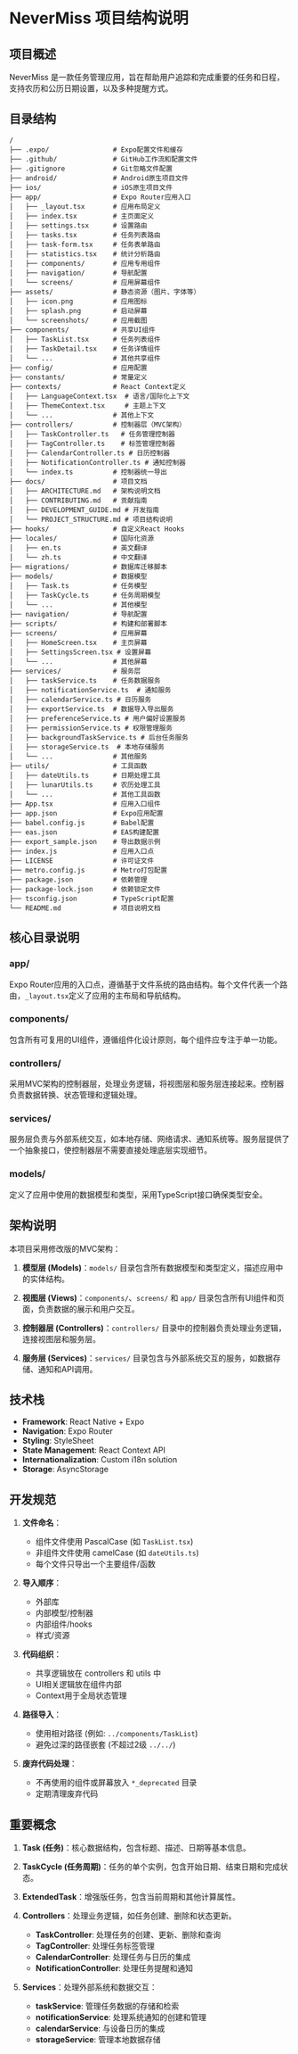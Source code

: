 # NeverMiss 项目结构说明

## 项目概述

NeverMiss 是一款任务管理应用，旨在帮助用户追踪和完成重要的任务和日程，支持农历和公历日期设置，以及多种提醒方式。

## 目录结构

```
/
├── .expo/                # Expo配置文件和缓存
├── .github/              # GitHub工作流和配置文件
├── .gitignore            # Git忽略文件配置
├── android/              # Android原生项目文件
├── ios/                  # iOS原生项目文件
├── app/                  # Expo Router应用入口
│   ├── _layout.tsx       # 应用布局定义
│   ├── index.tsx         # 主页面定义
│   ├── settings.tsx      # 设置路由
│   ├── tasks.tsx         # 任务列表路由
│   ├── task-form.tsx     # 任务表单路由
│   ├── statistics.tsx    # 统计分析路由
│   ├── components/       # 应用专用组件
│   ├── navigation/       # 导航配置
│   └── screens/          # 应用屏幕组件
├── assets/               # 静态资源（图片、字体等）
│   ├── icon.png          # 应用图标
│   ├── splash.png        # 启动屏幕
│   └── screenshots/      # 应用截图
├── components/           # 共享UI组件
│   ├── TaskList.tsx      # 任务列表组件
│   ├── TaskDetail.tsx    # 任务详情组件
│   └── ...               # 其他共享组件
├── config/               # 应用配置
├── constants/            # 常量定义
├── contexts/             # React Context定义
│   ├── LanguageContext.tsx  # 语言/国际化上下文
│   ├── ThemeContext.tsx     # 主题上下文
│   └── ...               # 其他上下文
├── controllers/          # 控制器层（MVC架构）
│   ├── TaskController.ts   # 任务管理控制器
│   ├── TagController.ts    # 标签管理控制器
│   ├── CalendarController.ts # 日历控制器
│   ├── NotificationController.ts # 通知控制器
│   └── index.ts          # 控制器统一导出
├── docs/                 # 项目文档
│   ├── ARCHITECTURE.md   # 架构说明文档
│   ├── CONTRIBUTING.md   # 贡献指南
│   ├── DEVELOPMENT_GUIDE.md # 开发指南
│   └── PROJECT_STRUCTURE.md # 项目结构说明
├── hooks/                # 自定义React Hooks
├── locales/              # 国际化资源
│   ├── en.ts             # 英文翻译
│   └── zh.ts             # 中文翻译
├── migrations/           # 数据库迁移脚本
├── models/               # 数据模型
│   ├── Task.ts           # 任务模型
│   ├── TaskCycle.ts      # 任务周期模型
│   └── ...               # 其他模型
├── navigation/           # 导航配置
├── scripts/              # 构建和部署脚本
├── screens/              # 应用屏幕
│   ├── HomeScreen.tsx    # 主页屏幕
│   ├── SettingsScreen.tsx # 设置屏幕
│   └── ...               # 其他屏幕
├── services/             # 服务层
│   ├── taskService.ts    # 任务数据服务
│   ├── notificationService.ts  # 通知服务
│   ├── calendarService.ts # 日历服务
│   ├── exportService.ts  # 数据导入导出服务
│   ├── preferenceService.ts # 用户偏好设置服务
│   ├── permissionService.ts # 权限管理服务
│   ├── backgroundTaskService.ts # 后台任务服务
│   ├── storageService.ts  # 本地存储服务
│   └── ...               # 其他服务
├── utils/                # 工具函数
│   ├── dateUtils.ts      # 日期处理工具
│   ├── lunarUtils.ts     # 农历处理工具
│   └── ...               # 其他工具函数
├── App.tsx               # 应用入口组件
├── app.json              # Expo应用配置
├── babel.config.js       # Babel配置
├── eas.json              # EAS构建配置
├── export_sample.json    # 导出数据示例
├── index.js              # 应用入口点
├── LICENSE               # 许可证文件
├── metro.config.js       # Metro打包配置
├── package.json          # 依赖管理 
├── package-lock.json     # 依赖锁定文件
├── tsconfig.json         # TypeScript配置
└── README.md             # 项目说明文档
```

## 核心目录说明

### app/

Expo Router应用的入口点，遵循基于文件系统的路由结构。每个文件代表一个路由，`_layout.tsx`定义了应用的主布局和导航结构。

### components/

包含所有可复用的UI组件，遵循组件化设计原则，每个组件应专注于单一功能。

### controllers/

采用MVC架构的控制器层，处理业务逻辑，将视图层和服务层连接起来。控制器负责数据转换、状态管理和逻辑处理。

### services/

服务层负责与外部系统交互，如本地存储、网络请求、通知系统等。服务层提供了一个抽象接口，使控制器层不需要直接处理底层实现细节。

### models/

定义了应用中使用的数据模型和类型，采用TypeScript接口确保类型安全。

## 架构说明

本项目采用修改版的MVC架构：

1. **模型层 (Models)**：`models/` 目录包含所有数据模型和类型定义，描述应用中的实体结构。

2. **视图层 (Views)**：`components/`、`screens/` 和 `app/` 目录包含所有UI组件和页面，负责数据的展示和用户交互。

3. **控制器层 (Controllers)**：`controllers/` 目录中的控制器负责处理业务逻辑，连接视图层和服务层。

4. **服务层 (Services)**：`services/` 目录包含与外部系统交互的服务，如数据存储、通知和API调用。

## 技术栈

- **Framework**: React Native + Expo
- **Navigation**: Expo Router
- **Styling**: StyleSheet
- **State Management**: React Context API
- **Internationalization**: Custom i18n solution
- **Storage**: AsyncStorage

## 开发规范

1. **文件命名**：
   - 组件文件使用 PascalCase (如 `TaskList.tsx`)
   - 非组件文件使用 camelCase (如 `dateUtils.ts`)
   - 每个文件只导出一个主要组件/函数

2. **导入顺序**：
   - 外部库
   - 内部模型/控制器
   - 内部组件/hooks
   - 样式/资源

3. **代码组织**：
   - 共享逻辑放在 controllers 和 utils 中
   - UI相关逻辑放在组件内部
   - Context用于全局状态管理

4. **路径导入**：
   - 使用相对路径 (例如: `../components/TaskList`)
   - 避免过深的路径嵌套 (不超过2级 `../../`)

5. **废弃代码处理**：
   - 不再使用的组件或屏幕放入 `*_deprecated` 目录
   - 定期清理废弃代码

## 重要概念

1. **Task (任务)**：核心数据结构，包含标题、描述、日期等基本信息。

2. **TaskCycle (任务周期)**：任务的单个实例，包含开始日期、结束日期和完成状态。

3. **ExtendedTask**：增强版任务，包含当前周期和其他计算属性。

4. **Controllers**：处理业务逻辑，如任务创建、删除和状态更新。
   - **TaskController**: 处理任务的创建、更新、删除和查询
   - **TagController**: 处理任务标签管理
   - **CalendarController**: 处理任务与日历的集成
   - **NotificationController**: 处理任务提醒和通知

5. **Services**：处理外部系统和数据交互：
   - **taskService**: 管理任务数据的存储和检索
   - **notificationService**: 处理系统通知的创建和管理
   - **calendarService**: 与设备日历的集成
   - **storageService**: 管理本地数据存储 